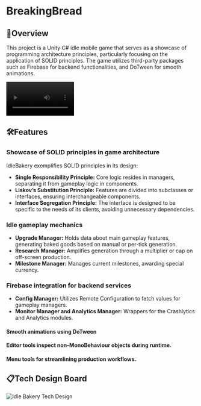 # BreakingBread


## 📱Overview

This project is a Unity C# idle mobile game that serves as a showcase of programming architecture principles, particularly focusing on the application of SOLID principles. 
The game utilizes third-party packages such as Firebase for backend functionalities, and DoTween for smooth animations.

<video src="https://github.com/ShyBL/BreakingBread/assets/78258828/517429dd-eb93-4e96-884e-b133007503a0" width=180><video/>

## 🛠️Features

### Showcase of SOLID principles in game architecture

IdleBakery exemplifies SOLID principles in its design:
- **Single Responsibility Principle:** Core logic resides in managers, separating it from gameplay logic in components.
- **Liskov’s Substitution Principle:** Features are divided into subclasses or interfaces, ensuring interchangeable components.
- **Interface Segregation Principle:** The interface is designed to be specific to the needs of its clients, avoiding unnecessary dependencies.

### Idle gameplay mechanics

- **Upgrade Manager:** Holds data about main gameplay features, generating baked goods based on manual or per-tick generation.
- **Research Manager:** Amplifies generation through a multiplier or cap on off-screen production.
- **Milestone Manager:** Manages current milestones, awarding special currency.

### Firebase integration for backend services

- **Config Manager:** Utilizes Remote Configuration to fetch values for gameplay managers.
- **Monitor Manager and Analytics Manager:** Wrappers for the Crashlytics and Analytics modules.

#### Smooth animations using DoTween
#### Editor tools inspect non-MonoBehaviour objects during runtime.
#### Menu tools for streamlining production workflows.


## 📋Tech Design Board

![Idle Bakery Tech Design](https://i.imgur.com/QUthGjT.jpg)

